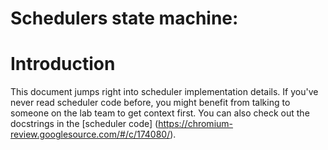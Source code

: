 Schedulers state machine:
========================

# Introduction

This document jumps right into scheduler implementation details. If you've never
read scheduler code before, you might benefit from talking to someone on the lab
team to get context first. You can also check out the docstrings in the [scheduler code] (https://chromium-review.googlesource.com/#/c/174080/).
